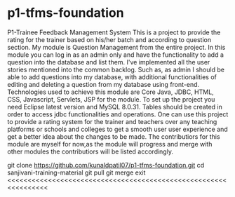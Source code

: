 # p1-tfms-foundation
>>>>>>>>>>>>>>>>>>>>>>>>>>>>>>>>>>>>>>



P1-Trainee Feedback Management System This is a project to provide the rating for the trainer based on his/her batch and according to question section. My module is Question Management from the entire project. In this module you can log in as an admin only and have the functionality to add a question into the database and list them. I've implemented all the user stories mentioned into the common backlog. Such as, as admin I should be able to add questions into my database, with additional functionalities of editing and deleting a question from my database using front-end. Technologies used to achieve this module are Core Java, JDBC, HTML, CSS, Javascript, Servlets, JSP for the module. To set up the project you need Eclipse latest version and MySQL 8.0.31. Tables should be created in order to access jdbc functionalities and operations. One can use this project to provide a rating system for the trainer and teachers over any teaching platforms or schools and colleges to get a smooth user user experience and get a better idea about the changes to be made. The contributiors for this module are myself for now,as the module will progress and merge with other modules the contributiors will be listed accordingly.




git clone https://github.com/kunaldpatil07/p1-tfms-foundation.git
cd sanjivani-training-material
git pull
git merge
exit
                                                                                                     <<<<<<<<<<<<<<<<<<<<<<<<<<<<<<<<<<<<<<<<<<<<<<<<<<<<<<<<<<<<<<<<


